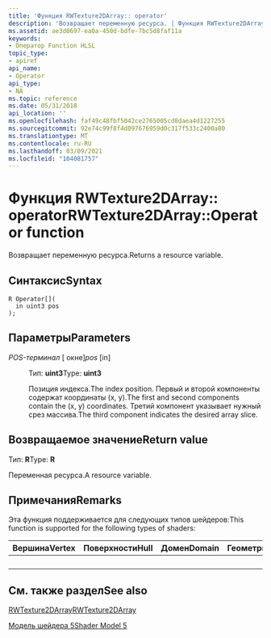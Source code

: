 ```yaml
---
title: 'Функция RWTexture2DArray:: operator'
description: 'Возвращает переменную ресурса. | Функция RWTexture2DArray:: operator'
ms.assetid: ae3d0697-ea0a-450d-bdfe-7bc5d8faf11a
keywords:
- Оператор Function HLSL
topic_type:
- apiref
api_name:
- Operator
api_type:
- NA
ms.topic: reference
ms.date: 05/31/2018
api_location: ''
ms.openlocfilehash: faf49c48fbf5042ce2765005cd8daea4d1227255
ms.sourcegitcommit: 92e74c99f8f4d097676959d0c317f533c2400a80
ms.translationtype: MT
ms.contentlocale: ru-RU
ms.lasthandoff: 03/09/2021
ms.locfileid: "104081757"
---
```

# <a name="rwtexture2darrayoperator--function"></a><span data-ttu-id="ae400-105">Функция RWTexture2DArray:: operator</span><span class="sxs-lookup"><span data-stu-id="ae400-105">RWTexture2DArray::Operator  function</span></span>

<span data-ttu-id="ae400-106">Возвращает переменную ресурса.</span><span class="sxs-lookup"><span data-stu-id="ae400-106">Returns a resource variable.</span></span>

## <a name="syntax"></a><span data-ttu-id="ae400-107">Синтаксис</span><span class="sxs-lookup"><span data-stu-id="ae400-107">Syntax</span></span>

``` syntax
R Operator[](
  in uint3 pos
);
```

## <a name="parameters"></a><span data-ttu-id="ae400-108">Параметры</span><span class="sxs-lookup"><span data-stu-id="ae400-108">Parameters</span></span>

<dl> <dt>

<span data-ttu-id="ae400-109">*POS-терминал* \[ окне\]</span><span class="sxs-lookup"><span data-stu-id="ae400-109">*pos* \[in\]</span></span>
</dt> <dd>

<span data-ttu-id="ae400-110">Тип: **uint3**</span><span class="sxs-lookup"><span data-stu-id="ae400-110">Type: **uint3**</span></span>

<span data-ttu-id="ae400-111">Позиция индекса.</span><span class="sxs-lookup"><span data-stu-id="ae400-111">The index position.</span></span> <span data-ttu-id="ae400-112">Первый и второй компоненты содержат координаты (x, y).</span><span class="sxs-lookup"><span data-stu-id="ae400-112">The first and second components contain the (x, y) coordinates.</span></span> <span data-ttu-id="ae400-113">Третий компонент указывает нужный срез массива.</span><span class="sxs-lookup"><span data-stu-id="ae400-113">The third component indicates the desired array slice.</span></span>

</dd> </dl>

## <a name="return-value"></a><span data-ttu-id="ae400-114">Возвращаемое значение</span><span class="sxs-lookup"><span data-stu-id="ae400-114">Return value</span></span>

<span data-ttu-id="ae400-115">Тип: **R**</span><span class="sxs-lookup"><span data-stu-id="ae400-115">Type: **R**</span></span>

<span data-ttu-id="ae400-116">Переменная ресурса.</span><span class="sxs-lookup"><span data-stu-id="ae400-116">A resource variable.</span></span>

## <a name="remarks"></a><span data-ttu-id="ae400-117">Примечания</span><span class="sxs-lookup"><span data-stu-id="ae400-117">Remarks</span></span>

<span data-ttu-id="ae400-118">Эта функция поддерживается для следующих типов шейдеров:</span><span class="sxs-lookup"><span data-stu-id="ae400-118">This function is supported for the following types of shaders:</span></span>



| <span data-ttu-id="ae400-119">Вершина</span><span class="sxs-lookup"><span data-stu-id="ae400-119">Vertex</span></span> | <span data-ttu-id="ae400-120">Поверхности</span><span class="sxs-lookup"><span data-stu-id="ae400-120">Hull</span></span> | <span data-ttu-id="ae400-121">Домен</span><span class="sxs-lookup"><span data-stu-id="ae400-121">Domain</span></span> | <span data-ttu-id="ae400-122">Геометрия</span><span class="sxs-lookup"><span data-stu-id="ae400-122">Geometry</span></span> | <span data-ttu-id="ae400-123">Пиксель</span><span class="sxs-lookup"><span data-stu-id="ae400-123">Pixel</span></span> | <span data-ttu-id="ae400-124">Вычисления</span><span class="sxs-lookup"><span data-stu-id="ae400-124">Compute</span></span> |
|--------|------|--------|----------|-------|---------|
|        |      |        |          | <span data-ttu-id="ae400-125">x</span><span class="sxs-lookup"><span data-stu-id="ae400-125">x</span></span>     | <span data-ttu-id="ae400-126">x</span><span class="sxs-lookup"><span data-stu-id="ae400-126">x</span></span>       |



 

## <a name="see-also"></a><span data-ttu-id="ae400-127">См. также раздел</span><span class="sxs-lookup"><span data-stu-id="ae400-127">See also</span></span>

<dl> <dt>

[<span data-ttu-id="ae400-128">RWTexture2DArray</span><span class="sxs-lookup"><span data-stu-id="ae400-128">RWTexture2DArray</span></span>](sm5-object-rwtexture2darray.md)
</dt> <dt>

[<span data-ttu-id="ae400-129">Модель шейдера 5</span><span class="sxs-lookup"><span data-stu-id="ae400-129">Shader Model 5</span></span>](d3d11-graphics-reference-sm5.md)
</dt> </dl>

 

 




